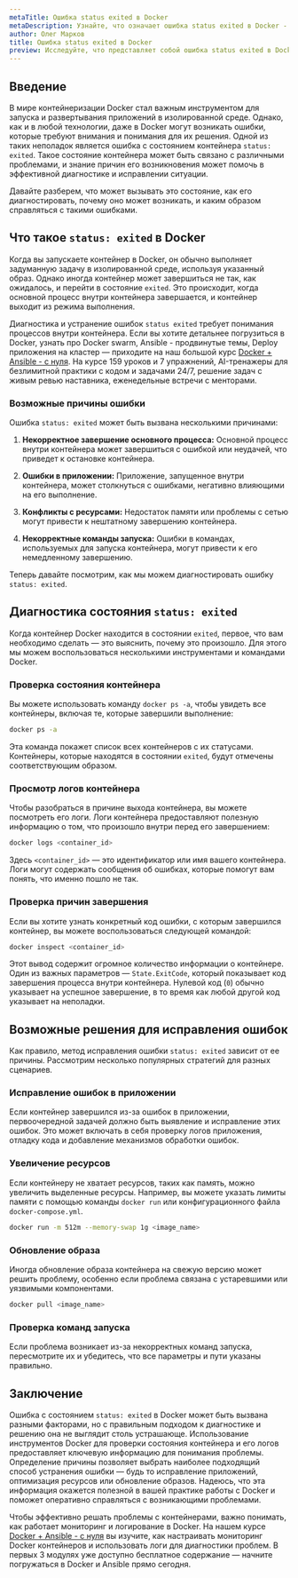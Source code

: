 ```yaml
---
metaTitle: Ошибка status exited в Docker
metaDescription: Узнайте, что означает ошибка status exited в Docker - как её диагностировать и устранять. Основные причины проблемы и советы по их решению.
author: Олег Марков
title: Ошибка status exited в Docker
preview: Исследуйте, что представляет собой ошибка status exited в Docker, и как её можно быстро и эффективно диагностировать и устранять. Полезные советы и примеры помогут вам решить проблему.
---
```


## Введение

В мире контейнеризации Docker стал важным инструментом для запуска и развертывания приложений в изолированной среде. Однако, как и в любой технологии, даже в Docker могут возникать ошибки, которые требуют внимания и понимания для их решения. Одной из таких неполадок является ошибка с состоянием контейнера `status: exited`. Такое состояние контейнера может быть связано с различными проблемами, и знание причин его возникновения может помочь в эффективной диагностике и исправлении ситуации.

Давайте разберем, что может вызывать это состояние, как его диагностировать, почему оно может возникать, и каким образом справляться с такими ошибками.

## Что такое `status: exited` в Docker

Когда вы запускаете контейнер в Docker, он обычно выполняет задуманную задачу в изолированной среде, используя указанный образ. Однако иногда контейнер может завершиться не так, как ожидалось, и перейти в состояние `exited`. Это происходит, когда основной процесс внутри контейнера завершается, и контейнер выходит из режима выполнения.

Диагностика и устранение ошибок `status exited` требует понимания процессов внутри контейнера. Если вы хотите детальнее погрузиться в Docker, узнать про Docker swarm, Ansible - продвинутые темы, Deploy приложения на кластер — приходите на наш большой курс [Docker + Ansible - с нуля](https://purpleschool.ru/course/docker?utm_source=knowledgebase&utm_medium=text&utm_campaign=Oshibka_status_exited_v_Docker). На курсе 159 уроков и 7 упражнений, AI-тренажеры для безлимитной практики с кодом и задачами 24/7, решение задач с живым ревью наставника, еженедельные встречи с менторами.

### Возможные причины ошибки

Ошибка `status: exited` может быть вызвана несколькими причинами:

1. **Некорректное завершение основного процесса:** Основной процесс внутри контейнера может завершиться с ошибкой или неудачей, что приведет к остановке контейнера.

2. **Ошибки в приложении:** Приложение, запущенное внутри контейнера, может столкнуться с ошибками, негативно влияющими на его выполнение.

3. **Конфликты с ресурсами:** Недостаток памяти или проблемы с сетью могут привести к нештатному завершению контейнера.

4. **Некорректные команды запуска:** Ошибки в командах, используемых для запуска контейнера, могут привести к его немедленному завершению.

Теперь давайте посмотрим, как мы можем диагностировать ошибку `status: exited`.

## Диагностика состояния `status: exited`

Когда контейнер Docker находится в состоянии `exited`, первое, что вам необходимо сделать — это выяснить, почему это произошло. Для этого мы можем воспользоваться несколькими инструментами и командами Docker.

### Проверка состояния контейнера

Вы можете использовать команду `docker ps -a`, чтобы увидеть все контейнеры, включая те, которые завершили выполнение:

```bash
docker ps -a
```

Эта команда покажет список всех контейнеров с их статусами. Контейнеры, которые находятся в состоянии `exited`, будут отмечены соответствующим образом.

### Просмотр логов контейнера

Чтобы разобраться в причине выхода контейнера, вы можете посмотреть его логи. Логи контейнера предоставляют полезную информацию о том, что произошло внутри перед его завершением:

```bash
docker logs <container_id>
```

Здесь `<container_id>` — это идентификатор или имя вашего контейнера. Логи могут содержать сообщения об ошибках, которые помогут вам понять, что именно пошло не так.

### Проверка причин завершения

Если вы хотите узнать конкретный код ошибки, с которым завершился контейнер, вы можете воспользоваться следующей командой:

```bash
docker inspect <container_id>
```

Этот вывод содержит огромное количество информации о контейнере. Один из важных параметров — `State.ExitCode`, который показывает код завершения процесса внутри контейнера. Нулевой код (`0`) обычно указывает на успешное завершение, в то время как любой другой код указывает на неполадки.

## Возможные решения для исправления ошибок

Как правило, метод исправления ошибки `status: exited` зависит от ее причины. Рассмотрим несколько популярных стратегий для разных сценариев.

### Исправление ошибок в приложении

Если контейнер завершился из-за ошибок в приложении, первоочередной задачей должно быть выявление и исправление этих ошибок. Это может включать в себя проверку логов приложения, отладку кода и добавление механизмов обработки ошибок.

### Увеличение ресурсов

Если контейнеру не хватает ресурсов, таких как память, можно увеличить выделенные ресурсы. Например, вы можете указать лимиты памяти с помощью команды `docker run` или конфигурационного файла `docker-compose.yml`.

```bash
docker run -m 512m --memory-swap 1g <image_name>
```

### Обновление образа

Иногда обновление образа контейнера на свежую версию может решить проблему, особенно если проблема связана с устаревшими или уязвимыми компонентами.

```bash
docker pull <image_name>
```

### Проверка команд запуска

Если проблема возникает из-за некорректных команд запуска, пересмотрите их и убедитесь, что все параметры и пути указаны правильно.

## Заключение

Ошибка с состоянием `status: exited` в Docker может быть вызвана разными факторами, но с правильным подходом к диагностике и решению она не выглядит столь устрашающе. Использование инструментов Docker для проверки состояния контейнера и его логов предоставляет ключевую информацию для понимания проблемы. Определение причины позволяет выбрать наиболее подходящий способ устранения ошибки — будь то исправление приложений, оптимизация ресурсов или обновление образов. Надеюсь, что эта информация окажется полезной в вашей практике работы с Docker и поможет оперативно справляться с возникающими проблемами.

Чтобы эффективно решать проблемы с контейнерами, важно понимать, как работает мониторинг и логирование в Docker. На нашем курсе [Docker + Ansible - с нуля](https://purpleschool.ru/course/docker?utm_source=knowledgebase&utm_medium=text&utm_campaign=Oshibka_status_exited_v_Docker) вы изучите, как настраивать мониторинг Docker контейнеров и использовать логи для диагностики проблем. В первых 3 модулях уже доступно бесплатное содержание — начните погружаться в Docker и Ansible прямо сегодня.
